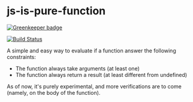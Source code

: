 # js-is-pure-function

[![Greenkeeper badge](https://badges.greenkeeper.io/lagora/js-is-pure-function.svg)](https://greenkeeper.io/)

[![Build Status](https://travis-ci.org/lagora/js-is-pure-function.svg?branch=master)](https://travis-ci.org/lagora/js-is-pure-function)

A simple and easy way to evaluate if a function answer the following constraints:
  - The function always take arguments (at least one)
  - The function always return a result (at least different from undefined)

As of now, it's purely experimental, and more verifications are to come (namely, on the body of the function).
